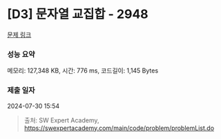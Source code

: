 # [D3] 문자열 교집합 - 2948 

[문제 링크](https://swexpertacademy.com/main/code/problem/problemDetail.do?contestProbId=AV-Un3G64SUDFAXr) 

### 성능 요약

메모리: 127,348 KB, 시간: 776 ms, 코드길이: 1,145 Bytes

### 제출 일자

2024-07-30 15:54



> 출처: SW Expert Academy, https://swexpertacademy.com/main/code/problem/problemList.do
